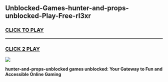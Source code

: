 
## Unblocked-Games-hunter-and-props-unblocked-Play-Free-rl3xr
<h3>
<a href="https://premium76.site?title=hunter-and-props-unblocked&ref=12A">CLICK TO PLAY</a></h3>
<hr>

<h3>
<a href="https://premium76.site?title=hunter-and-props-unblocked&ref=12A">CLICK 2 PLAY</a>
  
</h3>

<a href="https://premium76.site?title=hunter-and-props-unblocked&ref=12A"><img src="https://clearcache.store/games.png"></a>


**hunter-and-props-unblocked games unblocked: Your Gateway to Fun and Accessible Online Gaming**
